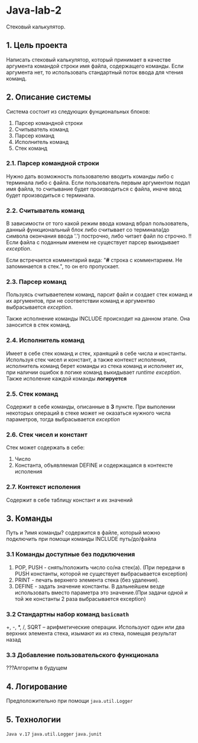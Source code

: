 # Java-lab-2
Стековый калькулятор.

## 1. Цель проекта
Написать стековый калькулятор, который принимает в качестве аргумента командой
строки имя файла, содержащего команды. Если аргумента нет, то использовать
стандартный поток ввода для чтения команд.

## 2. Описание системы

Система состоит из следующих фунциональных блоков:
1. Парсер командной строки
2. Считыватель команд
3. Парсер команд
4. Исполнитель команд
5. Стек команд

### 2.1. Парсер командной строки

Нужно дать возможность пользователю вводить команды либо с терминала либо с файла.
Если пользователь первым аргументом подал имя файла, то считывание будет производиться с файла, 
иначе ввод будет производиться с терминала.

### 2.2. Считыватель команд

В зависимости от того какой режим ввода команд вбрал пользователь, данный функциональный блок
либо считывает со терминала(до символа окончания ввода '.') построчно, либо читает файл по строчно.
!!Если файла с поданным именем не существует парсер выкидывает _exception_. 

Если встречается комментарий вида: "**#** строка с комментарием. Не запоминается в стек.",
то он его пропускает.

### 2.3. Парсер команд

Пользуясь считываетелем команд, парсит файл и создает стек команд и их аргументов, при не соответствии команд
и аргументво выбрасывается _exception_.

Также исполнение команды INCLUDE происходит на данном этапе. Она заносится в стек команд.

### 2.4. Исполнитель команд

Имеет в себе стек команд и стек, хранящий в себе числа и константы. Используя стек чисел и констант, а также контекст исполения, исполнитель
команд берет команды из стека команд и исполняет их, при наличии ошибок в логике команд выкидывает _runtime exception_. Также исполение каждой 
команды **логируется** 

### 2.5. Стек команд

Содержит в себе команды, описанные в **3** пункте.
При выполении некоторых операций в стеке может не оказаться нужного числа параметров, тогда выбрасывается _exception_

### 2.6. Стек чисел и констант

Стек может содержать в себе:
1. Число
2. Константа, объявляемая DEFINE и содержащаяся в контексте исполения

### 2.7. Контекст исполения

Содержит в себе таблицу констант и их значений

## 3. Команды

Путь и ?имя команды? содержится в файле, который можно подключить при помощи команды INCLUDE путь/до/файла

### 3.1 Команды доступные без подключения

1. POP, PUSH - снять/положить число со/на стек(а). (При передачи в PUSH константы, которой не существует выбрасывается exception)
2. PRINT - печать верхнего элемента стека (без удаления).
3. DEFINE - задать значение константы. В дальнейшем везде использовать вместо параметра это значение.(При задачи одной и той же константы 2 раза выбрасывается exception)

### 3.2 Стандартны набор команд `basicmath`

+, -, *, /, SQRT – арифметические операции. Используют один или два верхних элемента стека, изымают их из стека, помещая результат назад

### 3.3 Добавление пользовательского функционала

???Алгоритм в будущем

## 4. Логирование

Предположительно при помощи `java.util.Logger`

## 5. Технологии

`Java v.17`
`java.util.Logger`
`java.junit`
